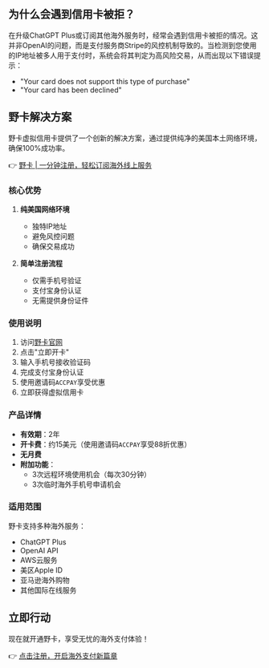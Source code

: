 ## 为什么会遇到信用卡被拒？

在升级ChatGPT Plus或订阅其他海外服务时，经常会遇到信用卡被拒的情况。这并非OpenAI的问题，而是支付服务商Stripe的风控机制导致的。当检测到您使用的IP地址被多人用于支付时，系统会将其判定为高风险交易，从而出现以下错误提示：

- "Your card does not support this type of purchase"
- "Your card has been declined"

## 野卡解决方案

野卡虚拟信用卡提供了一个创新的解决方案，通过提供纯净的美国本土网络环境，确保100%成功率。

👉 [野卡 | 一分钟注册，轻松订阅海外线上服务](https://bit.ly/bewildcard)

### 核心优势

1. **纯美国网络环境**
   - 独特IP地址
   - 避免风控问题
   - 确保交易成功

2. **简单注册流程**
   - 仅需手机号验证
   - 支付宝身份认证
   - 无需提供身份证件

### 使用说明

1. 访问[野卡官网](https://bit.ly/bewildcard)
2. 点击"立即开卡"
3. 输入手机号接收验证码
4. 完成支付宝身份认证
5. 使用邀请码`ACCPAY`享受优惠
6. 立即获得虚拟信用卡

### 产品详情

- **有效期**：2年
- **开卡费**：约15美元（使用邀请码`ACCPAY`享受88折优惠）
- **无月费**
- **附加功能**：
  - 3次远程环境使用机会（每次30分钟）
  - 3次临时海外手机号申请机会

### 适用范围

野卡支持多种海外服务：
- ChatGPT Plus
- OpenAI API
- AWS云服务
- 美区Apple ID
- 亚马逊海外购物
- 其他国际在线服务

## 立即行动

现在就开通野卡，享受无忧的海外支付体验！

👉 [点击注册，开启海外支付新篇章](https://bit.ly/bewildcard)